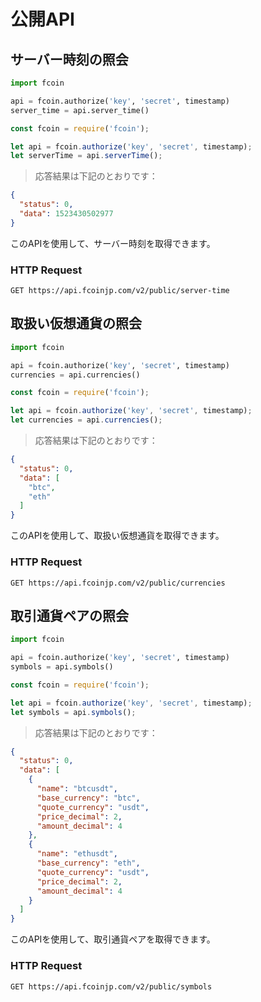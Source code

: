 # 公開API

## サーバー時刻の照会

```python
import fcoin

api = fcoin.authorize('key', 'secret', timestamp)
server_time = api.server_time()
```

```javascript
const fcoin = require('fcoin');

let api = fcoin.authorize('key', 'secret', timestamp);
let serverTime = api.serverTime();
```

> 応答結果は下記のとおりです：

```json
{
  "status": 0,
  "data": 1523430502977
}
```

このAPIを使用して、サーバー時刻を取得できます。

### HTTP Request

`GET https://api.fcoinjp.com/v2/public/server-time`





## 取扱い仮想通貨の照会

```python
import fcoin

api = fcoin.authorize('key', 'secret', timestamp)
currencies = api.currencies()
```

```javascript
const fcoin = require('fcoin');

let api = fcoin.authorize('key', 'secret', timestamp);
let currencies = api.currencies();
```

> 応答結果は下記のとおりです：

```json
{
  "status": 0,
  "data": [
    "btc",
    "eth"
  ]
}
```

このAPIを使用して、取扱い仮想通貨を取得できます。

### HTTP Request

`GET https://api.fcoinjp.com/v2/public/currencies`





## 取引通貨ペアの照会

```python
import fcoin

api = fcoin.authorize('key', 'secret', timestamp)
symbols = api.symbols()
```

```javascript
const fcoin = require('fcoin');

let api = fcoin.authorize('key', 'secret', timestamp);
let symbols = api.symbols();
```

> 応答結果は下記のとおりです：

```json
{
  "status": 0,
  "data": [
    {
      "name": "btcusdt",
      "base_currency": "btc",
      "quote_currency": "usdt",
      "price_decimal": 2,
      "amount_decimal": 4
    },
    {
      "name": "ethusdt",
      "base_currency": "eth",
      "quote_currency": "usdt",
      "price_decimal": 2,
      "amount_decimal": 4
    }
  ]
}
```

このAPIを使用して、取引通貨ペアを取得できます。

### HTTP Request

`GET https://api.fcoinjp.com/v2/public/symbols`
